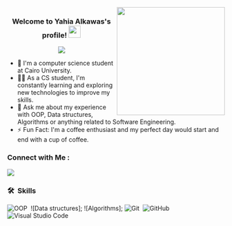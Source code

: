 
<img width="250" align="right" src="https://c.tenor.com/_DOBjnGspYAAAAAM/code-coding.gif">

<h3 align="center">
  Welcome to Yahia Alkawas's profile!
  <img src="https://media.giphy.com/media/hvRJCLFzcasrR4ia7z/giphy.gif" width="28">
</h3>

<!-- Typing SVG by DenverCoder1 - https://github.com/DenverCoder1/readme-typing-svg -->
<p align="center">
  <a href="https://github.com/DenverCoder1/readme-typing-svg"><img src="https://readme-typing-svg.herokuapp.com/?lines=Software-engineer%20%20;Always%20learning%20new%20things&font=Fira%20Code&center=true&width=440&height=45&color=f75c7e&vCenter=true&size=22"></a>
</p> 

- 🏢 I'm a computer science student at Cairo University.
- 👨‍💻 As a CS student, I'm constantly learning and exploring new technologies to improve my skills.
- 💬 Ask me about my experience with OOP, Data structures, Algorithms or anything related to Software Engineering.
- ⚡ Fun Fact: I'm a coffee enthusiast and my perfect day would start and end with a cup of coffee.


### Connect with Me :

<a href="https://www.linkedin.com/in/yahia-al-kawas-5855701a6" target="_blank"><img src="https://img.shields.io/badge/-Yahia%20Alkawas-0077B5?style=for-the-badge&logo=Linkedin&logoColor=white"/></a>

### 🛠 &nbsp;Skills
![OOP](https://www.google.com/url?sa=i&url=https%3A%2F%2Fwww.scaler.com%2Ftopics%2Fwhat-is-object-oriented-programming-oop%2F&psig=AOvVaw0U-cH0IREkBVjheK1LgUWu&ust=1695596541281000&source=images&cd=vfe&opi=89978449&ved=0CBAQjRxqFwoTCNiAtr7rwYEDFQAAAAAdAAAAABAE)&nbsp;
![Data structures];
![Algorithms];
![Git](https://img.shields.io/badge/-Git-05122A?style=flat&logo=git)&nbsp;
![GitHub](https://img.shields.io/badge/-GitHub-05122A?style=flat&logo=github)&nbsp;
![Visual Studio Code](https://img.shields.io/badge/-Visual%20Studio%20Code-05122A?style=flat&logo=visual-studio-code&logoColor=007ACC)&nbsp;
